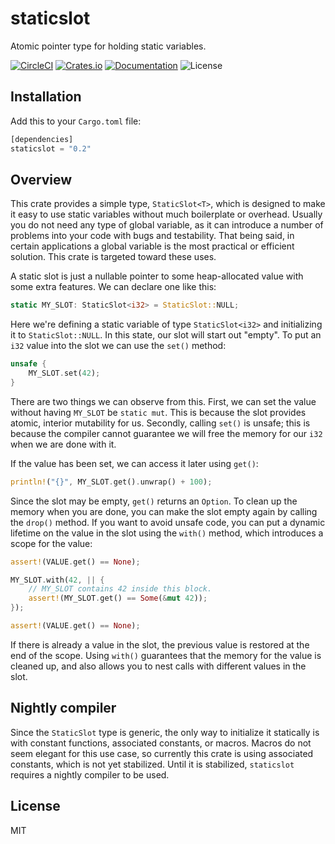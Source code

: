 # staticslot
Atomic pointer type for holding static variables.

[![CircleCI](https://img.shields.io/circleci/project/github/sagebind/staticslot.svg)](https://circleci.com/gh/sagebind/staticslot)
[![Crates.io](https://img.shields.io/crates/v/staticslot.svg)](https://crates.io/crates/staticslot)
[![Documentation](https://docs.rs/staticslot/badge.svg)](https://docs.rs/staticslot)
![License](https://img.shields.io/badge/license-MIT-blue.svg)

## Installation
Add this to your `Cargo.toml` file:

```rust
[dependencies]
staticslot = "0.2"
```

## Overview
This crate provides a simple type, `StaticSlot<T>`, which is designed to make it easy to use static variables without much boilerplate or overhead. Usually you do not need any type of global variable, as it can introduce a number of problems into your code with bugs and testability. That being said, in certain applications a global variable is the most practical or efficient solution. This crate is targeted toward these uses.

A static slot is just a nullable pointer to some heap-allocated value with some extra features. We can declare one like this:

```rust
static MY_SLOT: StaticSlot<i32> = StaticSlot::NULL;
```

Here we're defining a static variable of type `StaticSlot<i32>` and initializing it to `StaticSlot::NULL`. In this state, our slot will start out "empty". To put an `i32` value into the slot we can use the `set()` method:

```rust
unsafe {
    MY_SLOT.set(42);
}
```

There are two things we can observe from this. First, we can set the value without having `MY_SLOT` be `static mut`. This is because the slot provides atomic, interior mutability for us. Secondly, calling `set()` is unsafe; this is because the compiler cannot guarantee we will free the memory for our `i32` when we are done with it.

If the value has been set, we can access it later using `get()`:

```rust
println!("{}", MY_SLOT.get().unwrap() + 100);
```

Since the slot may be empty, `get()` returns an `Option`. To clean up the memory when you are done, you can make the slot empty again by calling the `drop()` method. If you want to avoid unsafe code, you can put a dynamic lifetime on the value in the slot using the `with()` method, which introduces a scope for the value:

```rust
assert!(VALUE.get() == None);

MY_SLOT.with(42, || {
    // MY_SLOT contains 42 inside this block.
    assert!(MY_SLOT.get() == Some(&mut 42));
});

assert!(VALUE.get() == None);
```

If there is already a value in the slot, the previous value is restored at the end of the scope. Using `with()` guarantees that the memory for the value is cleaned up, and also allows you to nest calls with different values in the slot.

## Nightly compiler
Since the `StaticSlot` type is generic, the only way to initialize it statically is with constant functions, associated constants, or macros. Macros do not seem elegant for this use case, so currently this crate is using associated constants, which is not yet stabilized. Until it is stabilized, `staticslot` requires a nightly compiler to be used.

## License
MIT
